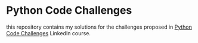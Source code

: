# Python Code Challenges

this repository contains my solutions for the challenges proposed in [Python Code Challenges](https://www.linkedin.com/learning/python-code-challenges/) LinkedIn course.
